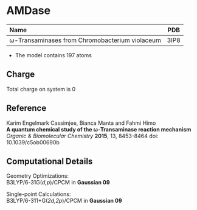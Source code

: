 AMDase
=====

| Name                                                                          | PDB  |
| :---------------------------------------------------------------------------- | ---- |
| ω-Transaminases from Chromobacterium violaceum                                | 3IP8 |


- The model contains 197 atoms 

Charge
------
Total charge on system is 0

Reference
----------
Karim Engelmark Cassimjee, Bianca Manta and Fahmi Himo  
**A quantum chemical study of the ω-Transaminase reaction mechanism**  
*Organic & Biomolecular Chemistry* **2015**, 13, 8453-8464 
doi: 10.1039/c5ob00690b

Computational Details
----------------------

Geometry Optimizations:  
B3LYP/6-31G(*d,p*)/CPCM in **Gaussian 09**  

Single-point Calculations:  
B3LYP/6-311+G(*2d,2p*)/CPCM in **Gaussian 09**
